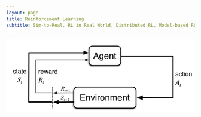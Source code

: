 ```yaml
---
layout: page
title: Reinforcement Learning
subtitle: Sim-to-Real, RL in Real World, Distributed RL, Model-based RL, Hierarchical RL
---
```


<p style="text-align:center">
<img src="/topics/img/rl_framework.jpg" />
</p>

